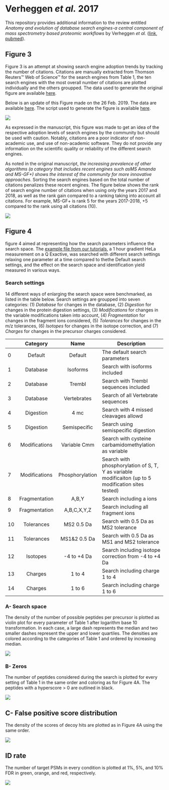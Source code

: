 # Verheggen _et al._ 2017

This repository provides additional information to the review entitled _Anatomy and evolution of database search engines-a central component of mass spectrometry based proteomic workflows_ by Verheggen _et al._ ([link](https://github.com/mvaudel/Verheggen_2017/blob/master/docs/manuscript/Verheggen_et_al-2017-Mass_Spectrometry_Reviews.pdf), [pubmed](https://www.ncbi.nlm.nih.gov/pubmed/28902424)).


## Figure 3

Figure 3 is an attempt at showing search engine adoption trends by tracking the number of citations. Citations are manually extracted from Thomson Reuters™ Web of Science™ for the search engines from Table 1, the ten search engines with the most overall number of citations are plotted individually and the others groupped. The data used to generate the original figure are available [here](https://github.com/mvaudel/Verheggen_2017/blob/master/docs/citations/Supplementary%20Material%20-%20data.xlsx).

Below is an update of this Figure made on the 26 Feb. 2019. The data are available [here](https://github.com/mvaudel/Verheggen_2017/blob/master/docs/citations/Supplementary%20Material%20-%20data.xlsx). The script used to generate the figure is available [here](https://github.com/mvaudel/Verheggen_2017/blob/master/R/cumulative_citation_figure.R).

![](https://github.com/mvaudel/Verheggen_2017/blob/master/docs/figures/cumulative.png)

As expressed in the manuscript, this figure was made to get an idea of the respective adoption levels of search engines by the community but should be used with caution. Notably, citations are a poor indicator of non-academic use, and use of non-academic software. They do not provide any information on the scientific quality or reliability of the different search engines.

As noted in the original manuscript, _the increasing prevalence of other algorithms (a category that includes recent engines such asMS
Amanda and MS-GF+) shows the interest of the community for more innovative approaches_. Sorting the search engines based on the total number of citations penalizes these recent engines. The figure below shows the rank of search engine number of citations when using only the years 2017 and 2018, as well as the rank gain compared to a ranking taking into account all citations. For example, MS-GF+ is rank 5 for the years 2017-2018, +5 compared to the rank using all citations (10).

![](https://github.com/mvaudel/Verheggen_2017/blob/master/docs/figures/rank_delta.png)


## Figure 4

figure 4 aimed at representing how the search parameters influence the search space. The [example file from our tutorials](https://compomics.com/bioinformatics-for-proteomics/identification/), a 1 hour gradient HeLa measurement on a Q Exactive, was searched with different search settings relaxing one parameter at a time compared to thethe Default search settings, and the effect on the search space and identification yield measured in various ways.


### Search settings

14 different ways of enlarging the search space were benchmarked, as listed in the table below. Search settings are groupped into seven categories: (1) _Database_ for changes in the database, (2) _Digestion_ for changes in the protein digestion settings, (3) _Modifications_ for changes in the variable modifications taken into account, (4) _Fragmentation_ for changes in the fragment ions considered, (5) _Tolerances_ for changes in the m/z tolerances, (6) _Isotopes_ for changes in the isotope correction, and (7) _Charges_ for changes in the precursor charges considered.

|     | Category        | Name            | Description                                                                                             |
| --- |:---------------:|:---------------:| ------------------------------------------------------------------------------------------------------- |
| 0   | Default         | Default         | The default search parameters                                                                           |
| 1   | Database        | Isoforms        | Search with isoforms included                                                                           |
| 2   | Database        | Trembl          | Search with Trembl sequences included                                                                   |
| 3   | Database        | Vertebrates     | Search of all Vertebrate sequences                                                                      |
| 4   | Digestion       | 4 mc            | Search with 4 missed cleavages allowd                                                                   |
| 5   | Digestion       | Semispecific    | Search using semispecific digestion                                                                     |
| 6   | Modifications   | Variable Cmm    | Search with cysteine carbamidomethylation as variable                                                    |
| 7   | Modifications   | Phosphorylation | Search with phosphorylation of S, T, Y as variable modificaiton (up to 5 modification sites tested)     |
| 8   | Fragmentation   | A,B,Y           | Search including a ions                                                                                 |
| 9   | Fragmentation   | A,B,C,X,Y,Z     | Search including all fragment ions                                                                      |
| 10  | Tolerances      | MS2 0.5 Da      | Search with 0.5 Da as MS2 tolerance                                                                     |
| 11  | Tolerances      | MS1&2 0.5 Da    | Search with 0.5 Da as MS1 and MS2 tolerance                                                             |
| 12  | Isotopes        | -4 to +4 Da     | Search including isotope correction from -4 to +4 Da                                                    |
| 13  | Charges         | 1 to 4          | Search including charge 1 to 4                                                                          |
| 14  | Charges         | 1 to 6          | Search including charge 1 to 6                                                                          |


### A- Search space

The density of the number of possible peptides per precursor is plotted as violin plot for every parameter of Table 1 after logarithm base 10 transformation. In each case, a large dash represents the median and two smaller dashes represent the upper and lower quartiles. The densities are colored according to the categories of Table 1 and ordered by increasing median.

![](https://github.com/mvaudel/Verheggen_2017/blob/master/docs/figures/searchSpace.png)

### B- Zeros

The number of peptides considered during the search is plotted for every setting of Table 1 in the same order and coloring as for Figure 4A. The peptides with a hyperscore > 0 are outlined in black.

![](https://github.com/mvaudel/Verheggen_2017/blob/master/docs/figures/nZeros.png)


## C- False positive score distribution

The density of the scores of decoy hits are plotted as in Figure 4A using the same order.

![](https://github.com/mvaudel/Verheggen_2017/blob/master/docs/figures/scores.png)


## ID rate

The number of target PSMs in every condition is plotted at 1%, 5%, and 10% FDR in green, orange, and red, respectively.

![](https://github.com/mvaudel/Verheggen_2017/blob/master/docs/figures/idRate.png)

